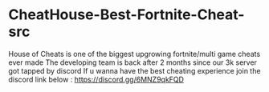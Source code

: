 # CheatHouse-Best-Fortnite-Cheat-src

House of Cheats is one of the biggest upgrowing fortnite/multi game cheats ever made
The developing team is back after 2 months since our 3k server got tapped by discord
If u wanna have the best cheating experience join the discord link below : https://discord.gg/6MNZ9qkFQD

